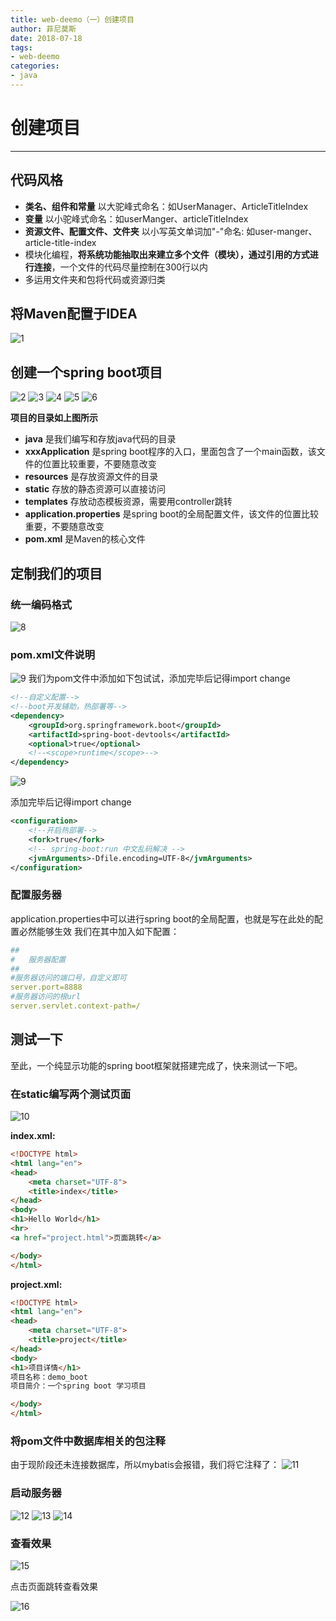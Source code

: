 ```yaml
---
title: web-deemo（一）创建项目
author: 菲尼莫斯
date: 2018-07-18
tags:
- web-deemo
categories:
- java
---
```


# 创建项目

---
## 代码风格

* **类名、组件和常量** 以大驼峰式命名：如UserManager、ArticleTitleIndex
* **变量** 以小驼峰式命名：如userManger、articleTitleIndex
* **资源文件、配置文件、文件夹** 以小写英文单词加"-"命名: 如user-manger、article-title-index
* 模块化编程，**将系统功能抽取出来建立多个文件（模块），通过引用的方式进行连接**，一个文件的代码尽量控制在300行以内
* 多运用文件夹和包将代码或资源归类

## 将Maven配置于IDEA
![1](assets/markdown-img-paste-2018071022104496.png)
## 创建一个spring boot项目
![2](assets/markdown-img-paste-20180710221816900.png)
![3](assets/markdown-img-paste-20180711092110778.png)
![4](assets/markdown-img-paste-20180711092402776.png)
![5](assets/markdown-img-paste-20180711092557761.png)
![6](assets/markdown-img-paste-20180711094736273.png)

**项目的目录如上图所示**
* **java** 是我们编写和存放java代码的目录
* **xxxApplication** 是spring boot程序的入口，里面包含了一个main函数，该文件的位置比较重要，不要随意改变
* **resources** 是存放资源文件的目录
* **static** 存放的静态资源可以直接访问
* **templates** 存放动态模板资源，需要用controller跳转
* **application.properties** 是spring boot的全局配置文件，该文件的位置比较重要，不要随意改变
* **pom.xml** 是Maven的核心文件


## 定制我们的项目
### 统一编码格式
![8](assets/markdown-img-paste-20180711102437347.png)
### pom.xml文件说明
![9](assets/markdown-img-paste-20180711113759609.png)
我们为pom文件中添加如下包试试，添加完毕后记得import change
```xml
<!--自定义配置-->
<!--boot开发辅助，热部署等-->
<dependency>
    <groupId>org.springframework.boot</groupId>
    <artifactId>spring-boot-devtools</artifactId>
    <optional>true</optional>
    <!--<scope>runtime</scope>-->
</dependency>
```

![9](assets/markdown-img-paste-20180711102800939.png)

添加完毕后记得import change
```xml
<configuration>
    <!--开启热部署-->
    <fork>true</fork>
    <!-- spring-boot:run 中文乱码解决 -->
    <jvmArguments>-Dfile.encoding=UTF-8</jvmArguments>
</configuration>
```
### 配置服务器
application.properties中可以进行spring boot的全局配置，也就是写在此处的配置必然能够生效
我们在其中加入如下配置：
```yml
##
#   服务器配置
##
#服务器访问的端口号，自定义即可
server.port=8888
#服务器访问的根url
server.servlet.context-path=/
```
## 测试一下

至此，一个纯显示功能的spring boot框架就搭建完成了，快来测试一下吧。

### 在static编写两个测试页面
![10](assets/markdown-img-paste-20180711105853143.png)

**index.xml:**
```html
<!DOCTYPE html>
<html lang="en">
<head>
    <meta charset="UTF-8">
    <title>index</title>
</head>
<body>
<h1>Hello World</h1>
<hr>
<a href="project.html">页面跳转</a>

</body>
</html>
```

**project.xml:**
```html
<!DOCTYPE html>
<html lang="en">
<head>
    <meta charset="UTF-8">
    <title>project</title>
</head>
<body>
<h1>项目详情</h1>
项目名称：demo_boot
项目简介：一个spring boot 学习项目

</body>
</html>
```

### 将pom文件中数据库相关的包注释

由于现阶段还未连接数据库，所以mybatis会报错，我们将它注释了：
![11](assets/markdown-img-paste-20180711110623539.png)

### 启动服务器
![12](assets/markdown-img-paste-2018071111093959.png)
![13](assets/markdown-img-paste-20180711111152471.png)
![14](assets/markdown-img-paste-20180711111321998.png)

### 查看效果
![15](assets/markdown-img-paste-20180711111540794.png)

点击页面跳转查看效果

![16](assets/markdown-img-paste-20180711111613149.png)


